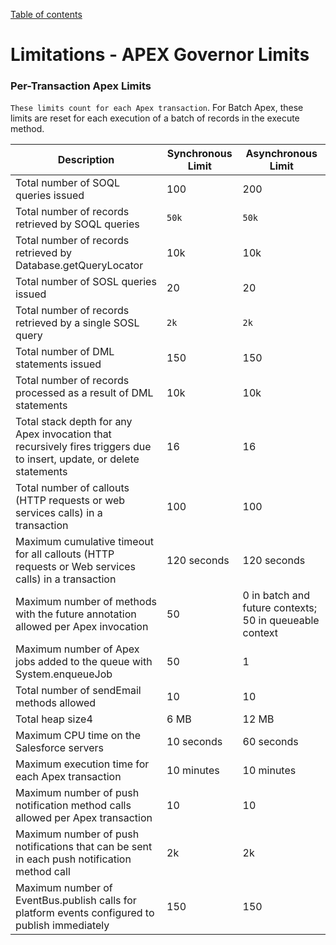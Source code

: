 [Table of contents](../Documentation.md)
# Limitations - APEX Governor Limits

### Per-Transaction Apex Limits
`These limits count for each Apex transaction`. For Batch Apex, these limits are reset for each execution of a batch of records in the execute method.

| Description| Synchronous Limit | Asynchronous Limit|
|--|--|--|
| Total number of SOQL queries issued | 100| 200|
| Total number of records retrieved by SOQL queries| `50k`| `50k`|
| Total number of records retrieved by Database.getQueryLocator| 10k| 10k|
| Total number of SOSL queries issued | 20| 20 |
| Total number of records retrieved by a single SOSL query| `2k`| `2k` |
| Total number of DML statements issued| 150| 150|
| Total number of records processed as a result of DML statements| 10k| 10k|
| Total stack depth for any Apex invocation that recursively fires triggers due to insert, update, or delete statements | 16 | 16 |
| Total number of callouts (HTTP requests or web services calls) in a transaction | 100 | 100 |
| Maximum cumulative timeout for all callouts (HTTP requests or Web services calls) in a transaction | 120 seconds | 120 seconds |
| Maximum number of methods with the future annotation allowed per Apex invocation | 50 | 0 in batch and future contexts; 50 in queueable context |
| Maximum number of Apex jobs added to the queue with System.enqueueJob | 50 | 1 |
| Total number of sendEmail methods allowed | 10 | 10 |
| Total heap size4 | 6 MB | 12 MB |
| Maximum CPU time on the Salesforce servers | 10 seconds | 60 seconds |
| Maximum execution time for each Apex transaction | 10 minutes | 10 minutes |
| Maximum number of push notification method calls allowed per Apex transaction | 10 | 10 |
| Maximum number of push notifications that can be sent in each push notification method call | 2k | 2k |
| Maximum number of EventBus.publish calls for platform events configured to publish immediately | 150 | 150 |
